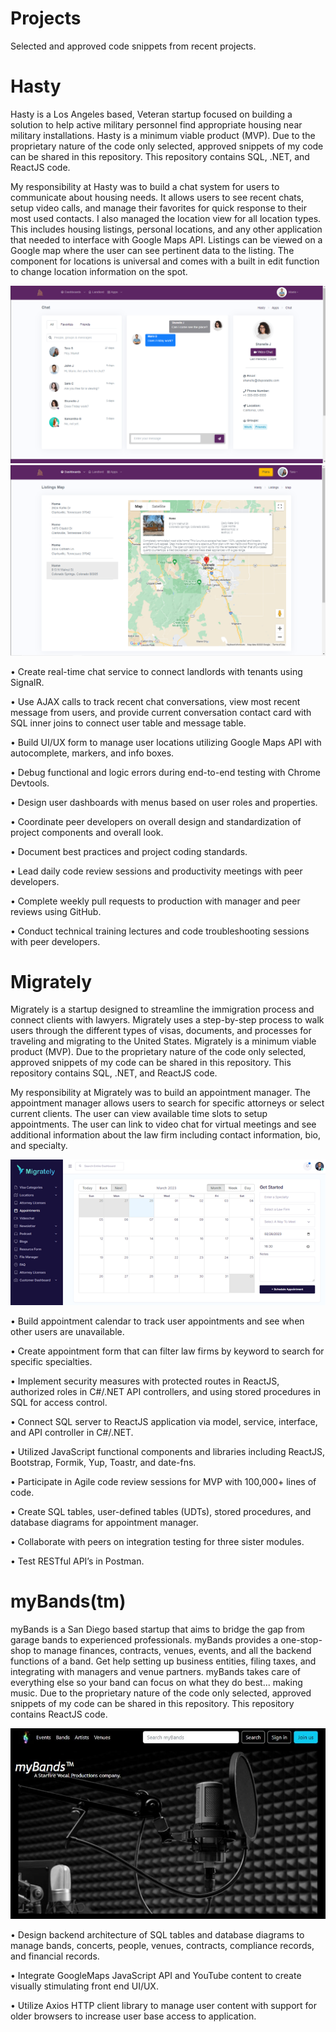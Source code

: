 # Projects
Selected and approved code snippets from recent projects.

# Hasty
Hasty is a Los Angeles based, Veteran startup focused on building a solution to help active military personnel find appropriate housing near military installations. Hasty is a minimum viable product (MVP). Due to the proprietary nature of the code only selected, approved snippets of my code can be shared in this repository. This repository contains SQL, .NET, and ReactJS code.

My responsibility at Hasty was to build a chat system for users to communicate about housing needs. It allows users to see recent chats, setup video calls, and manage their favorites for quick response to their most used contacts. I also managed the location view for all location types. This includes housing listings, personal locations, and any other application that needed to interface with Google Maps API. Listings can be viewed on a Google map where the user can see pertinent data to the listing. The component for locations is universal and comes with a built in edit function to change location information on the spot.

![hasty-chat](https://github.com/starfiresd/Projects/blob/main/images/hasty-chat.PNG)
![hasty-listings](https://github.com/starfiresd/Projects/blob/main/images/hasty-listings.PNG)

• Create real-time chat service to connect landlords with tenants using SignalR. 

• Use AJAX calls to track recent chat conversations, view most recent message from users, and provide current conversation contact card with SQL inner joins to connect user table and message table.

• Build UI/UX form to manage user locations utilizing Google Maps API with autocomplete, markers, and info boxes.

• Debug functional and logic errors during end-to-end testing with Chrome Devtools.

• Design user dashboards with menus based on user roles and properties.

• Coordinate peer developers on overall design and standardization of project components and overall look.

• Document best practices and project coding standards.

• Lead daily code review sessions and productivity meetings with peer developers.

• Complete weekly pull requests to production with manager and peer reviews using GitHub.

• Conduct technical training lectures and code troubleshooting sessions with peer developers.

# Migrately
Migrately is a startup designed to streamline the immigration process and connect clients with lawyers. Migrately uses a step-by-step process to walk users through the different types of visas, documents, and processes for traveling and migrating to the United States. Migrately is a minimum viable product (MVP). Due to the proprietary nature of the code only selected, approved snippets of my code can be shared in this repository. This repository contains SQL, .NET, and ReactJS code.

My responsibility at Migrately was to build an appointment manager. The appointment manager allows users to search for specific attorneys or select current clients. The user can view available time slots to setup appointments. The user can link to video chat for virtual meetings and see additional information about the law firm including contact information, bio, and specialty.

![migrately-calendar](https://github.com/starfiresd/Projects/blob/main/images/migrately-calendar.png)

• Build appointment calendar to track user appointments and see when other users are unavailable. 

• Create appointment form that can filter law firms by keyword to search for specific specialties.

• Implement security measures with protected routes in ReactJS, authorized roles in C#/.NET API controllers, and using stored procedures in SQL for access control.

• Connect SQL server to ReactJS application via model, service, interface, and API controller in C#/.NET.

• Utilized JavaScript functional components and libraries including ReactJS, Bootstrap, Formik, Yup, Toastr, and date-fns.

• Participate in Agile code review sessions for MVP with 100,000+ lines of code.

• Create SQL tables, user-defined tables (UDTs), stored procedures, and database diagrams for appointment manager.

• Collaborate with peers on integration testing for three sister modules.

• Test RESTful API’s in Postman.

# myBands(tm)
myBands is a San Diego based startup that aims to bridge the gap from garage bands to experienced professionals. myBands provides a one-stop-shop to manage finances, contracts, venues, events, and all the backend functions of a band. Get help setting up business entities, filing taxes, and integrating with managers and venue partners. myBands takes care of everything else so your band can focus on what they do best... making music. Due to the proprietary nature of the code only selected, approved snippets of my code can be shared in this repository. This repository contains ReactJS code.

![myBands-landing](https://github.com/starfiresd/Projects/blob/main/images/myBands-landing.jfif)

• Design backend architecture of SQL tables and database diagrams to manage bands, concerts, people, venues, contracts, compliance records, and financial records.

• Integrate GoogleMaps JavaScript API and YouTube content to create visually stimulating front end UI/UX.

• Utilize Axios HTTP client library to manage user content with support for older browsers to increase user base access to application.
